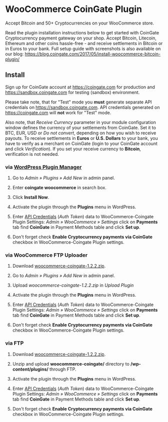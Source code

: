 # WooCommerce CoinGate Plugin

Accept Bitcoin and 50+ Cryptocurrencies on your WooCommerce store.

Read the plugin installation instructions below to get started with CoinGate Cryptocurrency payment gateway on your shop. Accept Bitcoin, Litecoin, Ethereum and other coins hassle-free - and receive settlements in Bitcoin or in Euros to your bank.
Full setup guide with screenshots is also available on our blog: <https://blog.coingate.com/2017/05/install-woocommerce-bitcoin-plugin/>

## Install

Sign up for CoinGate account at <https://coingate.com> for production and <https://sandbox.coingate.com> for testing (sandbox) environment.

Please take note, that for "Test" mode you **must** generate separate API credentials on <https://sandbox.coingate.com>. API credentials generated on <https://coingate.com> will **not** work for "Test" mode.

Also note, that *Receive Currency* parameter in your module configuration window defines the currency of your settlements from CoinGate. Set it to BTC, EUR, USD or *Do not convert*, depending on how you wish to receive payouts. To receive settlements in **Euros** or **U.S. Dollars** to your bank, you have to verify as a merchant on CoinGate (login to your CoinGate account and click *Verification*). If you set your receive currency to **Bitcoin**, verification is not needed.

### via [WordPress Plugin Manager](https://codex.wordpress.org/Plugins_Add_New_Screen)

1. Go to *Admin » Plugins » Add New* in admin panel.

2. Enter **coingate woocommerce** in search box.

3. Click **Install Now**.

4. Activate the plugin through the **Plugins** menu in WordPress.

5. Enter [API Credentials](https://support.coingate.com/en/42/how-can-i-create-coingate-api-credentials) (*Auth Token*) data to WooCommerce-Coingate Plugin Settings: *Admin » WooCommerce » Settings* click on **Payments** tab find **CoinGate** in Payment Methods table and click **Set up**.

6. Don't forget check **Enable Cryptocurrency payments via CoinGate** checkbox in WooCommerce-Coingate Plugin settings.

### via WooCommerce FTP Uploader

1. Download [woocommerce-coingate-1.2.2.zip](https://github.com/coingate/woocommerce-plugin/releases/download/v1.2.2/woocommerce-coingate-1.2.2.zip).

2. Go to *Admin » Plugins » Add New* in admin panel.

3. Upload *woocommerce-coingate-1.2.2.zip* in *Upload Plugin*

4. Activate the plugin through the **Plugins** menu in WordPress.

5. Enter [API Credentials](https://support.coingate.com/en/42/how-can-i-create-coingate-api-credentials) (*Auth Token*) data to WooCommerce-Coingate Plugin Settings: *Admin » WooCommerce » Settings* click on **Payments** tab find **CoinGate** in Payment Methods table and click **Set up**.

6. Don't forget check **Enable Cryptocurrency payments via CoinGate** checkbox in WooCommerce-Coingate Plugin settings.

### via FTP

1. Download [woocommerce-coingate-1.2.2.zip](https://github.com/coingate/woocommerce-plugin/releases/download/v1.2.2/woocommerce-coingate-1.2.2.zip).

2. Unzip and upload **woocommerce-coingate/** directory to **/wp-content/plugins/** through FTP.

3. Activate the plugin through the **Plugins** menu in WordPress.

4. Enter [API Credentials](https://support.coingate.com/en/42/how-can-i-create-coingate-api-credentials) (*Auth Token*) data to WooCommerce-Coingate Plugin Settings: *Admin » WooCommerce » Settings* click on **Payments** tab find **CoinGate** in Payment Methods table and click **Set up**.

5. Don't forget check **Enable Cryptocurrency payments via CoinGate** checkbox in WooCommerce-Coingate Plugin settings.
